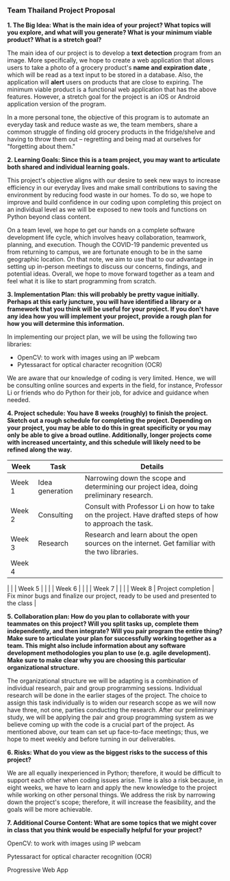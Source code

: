 ### **Team Thailand Project Proposal**

**1. The Big Idea: What is the main idea of your project? What topics will you explore, and what will you generate? What is your minimum viable product? What is a stretch goal?**

The main idea of our project is to develop a **text detection** program from an image. More specifically, we hope to create a web application that allows users to take a photo of a grocery product&#39;s **name and expiration date** , which will be read as a text input to be stored in a database. Also, the application will **alert** users on products that are close to expiring. The minimum viable product is a functional web application that has the above features. However, a stretch goal for the project is an iOS or Android application version of the program.

In a more personal tone, the objective of this program is to automate an everyday task and reduce waste as we, the team members, share a common struggle of finding old grocery products in the fridge/shelve and having to throw them out – regretting and being mad at ourselves for &quot;forgetting about them.&quot;

**2. Learning Goals: Since this is a team project, you may want to articulate both shared and individual learning goals.**

This project&#39;s objective aligns with our desire to seek new ways to increase efficiency in our everyday lives and make small contributions to saving the environment by reducing food waste in our homes. To do so, we hope to improve and build confidence in our coding upon completing this project on an individual level as we will be exposed to new tools and functions on Python beyond class content.

On a team level, we hope to get our hands on a complete software development life cycle, which involves heavy collaboration, teamwork, planning, and execution. Though the COVID-19 pandemic prevented us from returning to campus, we are fortunate enough to be in the same geographic location. On that note, we aim to use that to our advantage in setting up in-person meetings to discuss our concerns, findings, and potential ideas. Overall, we hope to move forward together as a team and feel what it is like to start programming from scratch.

**3. Implementation Plan: this will probably be pretty vague initially. Perhaps at this early juncture, you will have identified a library or a framework that you think will be useful for your project. If you don&#39;t have any idea how you will implement your project, provide a rough plan for how you will determine this information.**

In implementing our project plan, we will be using the following two libraries:

- OpenCV: to work with images using an IP webcam
- Pytessaract for optical character recognition (OCR)

We are aware that our knowledge of coding is very limited. Hence, we will be consulting online sources and experts in the field, for instance, Professor Li or friends who do Python for their job, for advice and guidance when needed.

**4. Project schedule: You have 8 weeks (roughly) to finish the project. Sketch out a rough schedule for completing the project. Depending on your project, you may be able to do this in great specificity or you may only be able to give a broad outline. Additionally, longer projects come with increased uncertainty, and this schedule will likely need to be refined along the way.**

| **Week** | **Task** | **Details** |
| --- | --- | --- |
| Week 1 | Idea generation | Narrowing down the scope and determining our project idea, doing preliminary research. |
| Week 2 | Consulting | Consult with Professor Li on how to take on the project. Have drafted steps of how to approach the task. |
| Week 3 | Research | Research and learn about the open sources on the internet. Get familiar with the two libraries. |
| Week 4 |
 |
 |
| Week 5 |
 |
 |
| Week 6 |
 |
 |
| Week 7 |
 |
 |
| Week 8 | Project completion | Fix minor bugs and finalize our project, ready to be used and presented to the class |

**5. Collaboration plan: How do you plan to collaborate with your teammates on this project? Will you split tasks up, complete them independently, and then integrate? Will you pair program the entire thing? Make sure to articulate your plan for successfully working together as a team. This might also include information about any software development methodologies you plan to use (e.g. agile development). Make sure to make clear why you are choosing this particular organizational structure.**

The organizational structure we will be adapting is a combination of individual research, pair and group programming sessions. Individual research will be done in the earlier stages of the project. The choice to assign this task individually is to widen our research scope as we will now have three, not one, parties conducting the research. After our preliminary study, we will be applying the pair and group programming system as we believe coming up with the code is a crucial part of the project. As mentioned above, our team can set up face-to-face meetings; thus, we hope to meet weekly and before turning in our deliverables.

**6. Risks: What do you view as the biggest risks to the success of this project?**

We are all equally inexperienced in Python; therefore, it would be difficult to support each other when coding issues arise. Time is also a risk because, in eight weeks, we have to learn and apply the new knowledge to the project while working on other personal things. We address the risk by narrowing down the project&#39;s scope; therefore, it will increase the feasibility, and the goals will be more achievable.

**7. Additional Course Content: What are some topics that we might cover in class that you think would be especially helpful for your project?**

OpenCV: to work with images using IP webcam

Pytessaract for optical character recognition (OCR)

Progressive Web App